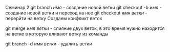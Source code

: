 Семинар 2
git branch *имя* - создание новой ветки
git checkout -b *имя* - создание новой ветки и переход на нее
git checkout *имя ветки* - перерйти на ветку
Создаем конфликт веток 

git merge *имя ветки* - слияние двух веток, в это время нужно находится на ветке в которую вливают ветку из команды

git branch -d *имя ветки* - удалить ветки
